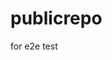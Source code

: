 # publicrepo
for e2e test











































































































































































































































































































































































































































































































































































































































































































































































































































































































































































































































































































































































































































































